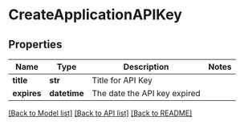 # CreateApplicationAPIKey

## Properties
Name | Type | Description | Notes
------------ | ------------- | ------------- | -------------
**title** | **str** | Title for API Key | 
**expires** | **datetime** | The date the API key expired | 

[[Back to Model list]](../README.md#documentation-for-models) [[Back to API list]](../README.md#documentation-for-api-endpoints) [[Back to README]](../README.md)


